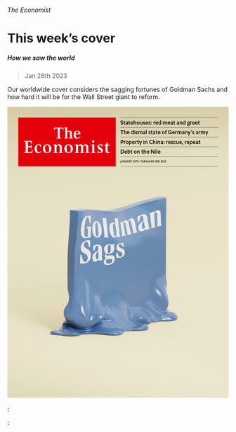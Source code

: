###### The Economist

# This week’s cover 

##### How we saw the world 

> Jan 26th 2023 

Our worldwide cover considers the sagging fortunes of Goldman Sachs and how hard it will be for the Wall Street giant to reform.

![image](images/20230128_DE_US.jpg) 


: 

: 


